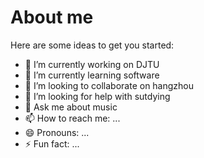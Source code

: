 # About me

Here are some ideas to get you started:

- 🔭 I’m currently working on DJTU
- 🌱 I’m currently learning software
- 👯 I’m looking to collaborate on hangzhou
- 🤔 I’m looking for help with sutdying
- 💬 Ask me about music
- 📫 How to reach me: ...
- 😄 Pronouns: ...
- ⚡ Fun fact: ...

